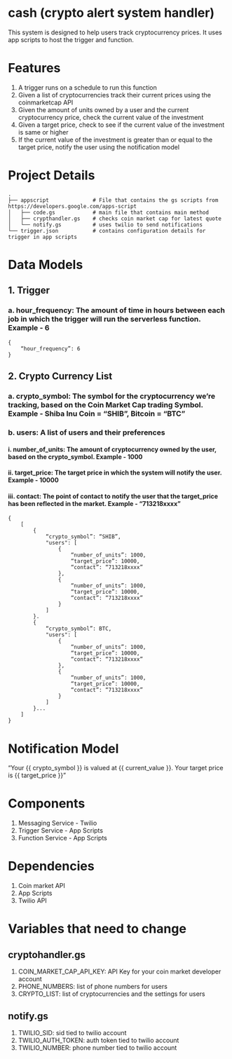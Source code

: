 # cash (crypto alert system handler)
This system is designed to help users track cryptocurrency prices. It uses app scripts to host the trigger and function.
 
# Features
1. A trigger runs on a schedule to run this function
2. Given a list of cryptocurrencies track their current prices using the coinmarketcap API
3. Given the amount of units owned by a user and the current cryptocurrency price, check the current value of the investment
4. Given a target price, check to see if the current value of the investment is same or higher
5. If the current value of the investment is greater than or equal to the target price, notify the user using the notification model

# Project Details
    .
    ├── appscript              # File that contains the gs scripts from https://developers.google.com/apps-script 
    │   ├── code.gs            # main file that contains main method
    │   ├── crypthandler.gs    # checks coin market cap for latest quote
    │   └── notify.gs          # uses twilio to send notifications
    └── trigger.json           # contains configuration details for trigger in app scripts
 
# Data Models
## 1. Trigger
### a. hour_frequency: The amount of time in hours between each job in which the trigger will run the serverless function. Example - 6
    
    {
		“hour_frequency”: 6
    }
## 2. Crypto Currency List
### a. crypto_symbol: The symbol for the cryptocurrency we’re tracking, based on the Coin Market Cap trading Symbol. Example - Shiba Inu Coin = “SHIB”, Bitcoin = “BTC”
### b. users: A list of users and their preferences
#### i. number_of_units: The amount of cryptocurrency owned by the user, based on the crypto_symbol. Example - 1000
#### ii. target_price: The target price in which the system will notify the user. Example - 10000
#### iii. contact: The point of contact to notify the user that the target_price has been reflected in the market. Example - “713218xxxx”

	{
		[
			{
                “crypto_symbol”: “SHIB”,
                "users": [
                    {
                        “number_of_units”: 1000,
                        “target_price”: 10000,
                        “contact”: “713218xxxx”
                    },
                    {
                        “number_of_units”: 1000,
                        “target_price”: 10000,
                        “contact”: “713218xxxx”
                    }
                ]
            }.
            {
                “crypto_symbol”: BTC,
                "users": [
                    {
                        “number_of_units”: 1000,
                        “target_price”: 10000,
                        “contact”: “713218xxxx”
                    },
                    {
                        “number_of_units”: 1000,
                        “target_price”: 10000,
                        “contact”: “713218xxxx”
                    }
                ]
            }...
        ]
    }

# Notification Model
“Your {{ crypto_symbol }} is valued at {{ current_value }}. Your target price is {{ target_price }}”
 
# Components
1. Messaging Service - Twilio
2. Trigger Service - App Scripts
3. Function Service -  App Scripts
 
# Dependencies
1. Coin market API
2. App Scripts
3. Twilio API

# Variables that need to change

## cryptohandler.gs
1. COIN_MARKET_CAP_API_KEY: API Key for your coin market developer account
2. PHONE_NUMBERS: list of phone numbers for users
3. CRYPTO_LIST: list of cryptocurrencies and the settings for users

## notify.gs
1. TWILIO_SID: sid tied to twilio account
2. TWILIO_AUTH_TOKEN: auth token tied to twilio account
3. TWILIO_NUMBER: phone number tied to twilio account
